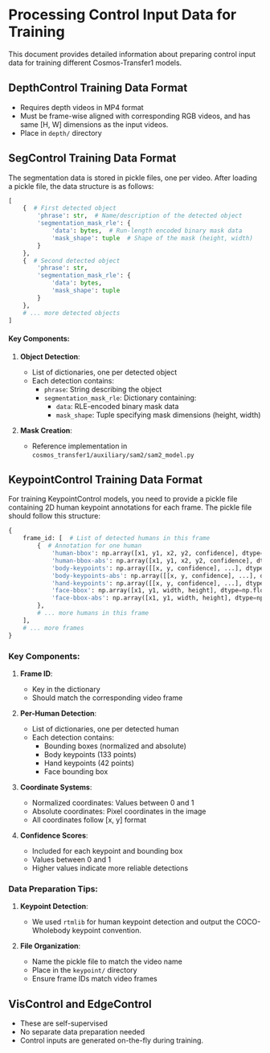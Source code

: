 # Processing Control Input Data for Training

This document provides detailed information about preparing control input data for training different Cosmos-Transfer1 models.

## DepthControl Training Data Format

- Requires depth videos in MP4 format
- Must be frame-wise aligned with corresponding RGB videos, and has same [H, W] dimensions as the input videos.
- Place in `depth/` directory

## SegControl Training Data Format

The segmentation data is stored in pickle files, one per video. After loading a pickle file, the data structure is as follows:

```python
[
    {  # First detected object
        'phrase': str,  # Name/description of the detected object
        'segmentation_mask_rle': {
            'data': bytes,  # Run-length encoded binary mask data
            'mask_shape': tuple  # Shape of the mask (height, width)
        }
    },
    {  # Second detected object
        'phrase': str,
        'segmentation_mask_rle': {
            'data': bytes,
            'mask_shape': tuple
        }
    },
    # ... more detected objects
]
```

#### Key Components:

1. **Object Detection**:
   - List of dictionaries, one per detected object
   - Each detection contains:
     - `phrase`: String describing the object
     - `segmentation_mask_rle`: Dictionary containing:
       - `data`: RLE-encoded binary mask data
       - `mask_shape`: Tuple specifying mask dimensions (height, width)

2. **Mask Creation**:
   - Reference implementation in `cosmos_transfer1/auxiliary/sam2/sam2_model.py`


## KeypointControl Training Data Format

For training KeypointControl models, you need to provide a pickle file containing 2D human keypoint annotations for each frame. The pickle file should follow this structure:

```python
{
    frame_id: [  # List of detected humans in this frame
        {  # Annotation for one human
            'human-bbox': np.array([x1, y1, x2, y2, confidence], dtype=np.float16),  # Normalized coordinates
            'human-bbox-abs': np.array([x1, y1, x2, y2, confidence], dtype=np.float16),  # Absolute coordinates
            'body-keypoints': np.array([[x, y, confidence], ...], dtype=np.float16),  # Shape: [133, 3], in the COCO-Wholebody format, normalized coordinates
            'body-keypoints-abs': np.array([[x, y, confidence], ...], dtype=np.float16),  # Shape: [133, 3], in the COCO-Wholebody format, absolute coordinates
            'hand-keypoints': np.array([[x, y, confidence], ...], dtype=np.float16),  # Shape: [42, 3], relative coordinates. It's a duplicate of the [91:133]-th keypoints of the 'body-keypoints'
            'face-bbox': np.array([x1, y1, width, height], dtype=np.float16),  # Normalized coordinates of the face bounding boxes of the humans detected
            'face-bbox-abs': np.array([x1, y1, width, height], dtype=np.int16)  # Absolute coordinates of the face bounding boxes of the humans detected
        },
        # ... more humans in this frame
    ],
    # ... more frames
}
```

### Key Components:

1. **Frame ID**:
   - Key in the dictionary
   - Should match the corresponding video frame

2. **Per-Human Detection**:
   - List of dictionaries, one per detected human
   - Each detection contains:
     - Bounding boxes (normalized and absolute)
     - Body keypoints (133 points)
     - Hand keypoints (42 points)
     - Face bounding box

3. **Coordinate Systems**:
   - Normalized coordinates: Values between 0 and 1
   - Absolute coordinates: Pixel coordinates in the image
   - All coordinates follow [x, y] format

4. **Confidence Scores**:
   - Included for each keypoint and bounding box
   - Values between 0 and 1
   - Higher values indicate more reliable detections

### Data Preparation Tips:

1. **Keypoint Detection**:
   - We used `rtmlib` for human keypoint detection and output the COCO-Wholebody keypoint convention.

2. **File Organization**:
   - Name the pickle file to match the video name
   - Place in the `keypoint/` directory
   - Ensure frame IDs match video frames

## VisControl and EdgeControl
- These are self-supervised
- No separate data preparation needed
- Control inputs are generated on-the-fly during training.
